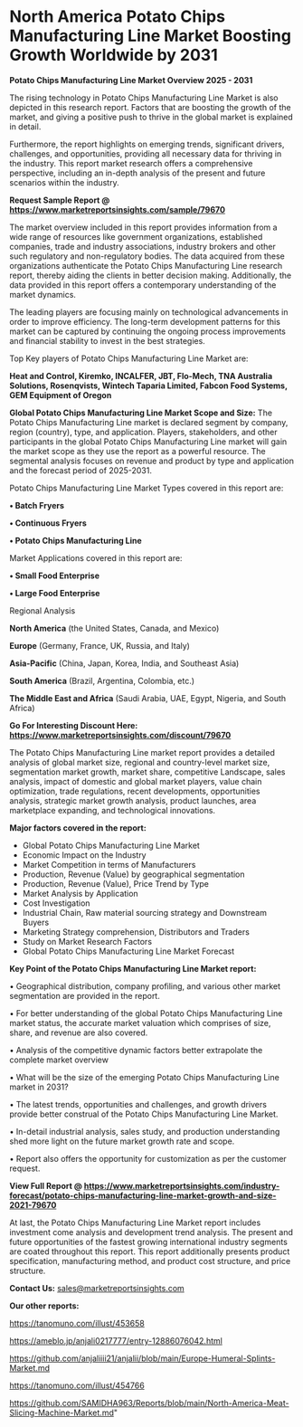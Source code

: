 # North America Potato Chips Manufacturing Line Market Boosting Growth Worldwide by 2031

<Strong> Potato Chips Manufacturing Line Market Overview 2025 - 2031</strong>

The rising technology in Potato Chips Manufacturing Line Market is also depicted in this research report. Factors that are boosting the growth of the market, and giving a positive push to thrive in the global market is explained in detail.

Furthermore, the report highlights on emerging trends, significant drivers, challenges, and opportunities, providing all necessary data for thriving in the industry. This report market research offers a comprehensive perspective, including an in-depth analysis of the present and future scenarios within the industry.

<strong>Request Sample Report @ <a href=https://www.marketreportsinsights.com/sample/79670>https://www.marketreportsinsights.com/sample/79670</a></strong>

The market overview included in this report provides information from a wide range of resources like government organizations, established companies, trade and industry associations, industry brokers and other such regulatory and non-regulatory bodies. The data acquired from these organizations authenticate the Potato Chips Manufacturing Line research report, thereby aiding the clients in better decision making. Additionally, the data provided in this report offers a contemporary understanding of the market dynamics.

The leading players are focusing mainly on technological advancements in order to improve efficiency. The long-term development patterns for this market can be captured by continuing the ongoing process improvements and financial stability to invest in the best strategies.

Top Key players of Potato Chips Manufacturing Line Market are:

<strong>Heat and Control, Kiremko, INCALFER, JBT, Flo-Mech, TNA Australia Solutions, Rosenqvists, Wintech Taparia Limited, Fabcon Food Systems, GEM Equipment of Oregon</strong>

<strong><b>Global Potato Chips Manufacturing Line Market Scope and Size:</b></strong>
The Potato Chips Manufacturing Line market is declared segment by company, region (country), type, and application. Players, stakeholders, and other participants in the global Potato Chips Manufacturing Line market will gain the market scope as they use the report as a powerful resource. The segmental analysis focuses on revenue and product by type and application and the forecast period of 2025-2031.

Potato Chips Manufacturing Line Market Types covered in this report are:

<strong>• Batch Fryers

• Continuous Fryers

• Potato Chips Manufacturing Line</strong>

Market Applications covered in this report are:

<strong>• Small Food Enterprise

• Large Food Enterprise</strong> 

Regional Analysis

<strong>North America</strong> (the United States, Canada, and Mexico)

<strong>Europe</strong> (Germany, France, UK, Russia, and Italy)

<strong>Asia-Pacific</strong> (China, Japan, Korea, India, and Southeast Asia)

<strong>South America</strong> (Brazil, Argentina, Colombia, etc.)

<strong>The Middle East and Africa</strong> (Saudi Arabia, UAE, Egypt, Nigeria, and South Africa)

<strong>Go For Interesting Discount Here: <a href=https://www.marketreportsinsights.com/discount/79670>https://www.marketreportsinsights.com/discount/79670</a></strong>

The Potato Chips Manufacturing Line market report provides a detailed analysis of global market size, regional and country-level market size, segmentation market growth, market share, competitive Landscape, sales analysis, impact of domestic and global market players, value chain optimization, trade regulations, recent developments, opportunities analysis, strategic market growth analysis, product launches, area marketplace expanding, and technological innovations.

<strong><b>Major factors covered in the report:</b></strong>
<ul>
  <li>Global Potato Chips Manufacturing Line Market </li>
  <li>Economic Impact on the Industry</li>
  <li>Market Competition in terms of Manufacturers</li>
  <li>Production, Revenue (Value) by geographical segmentation</li>
  <li>Production, Revenue (Value), Price Trend by Type</li>
  <li>Market Analysis by Application</li>
  <li>Cost Investigation</li>
  <li>Industrial Chain, Raw material sourcing strategy and Downstream Buyers</li>
  <li>Marketing Strategy comprehension, Distributors and Traders</li>
  <li>Study on Market Research Factors</li>
  <li>Global Potato Chips Manufacturing Line Market Forecast</li>
</ul>

<strong><b>Key Point of the Potato Chips Manufacturing Line Market report:</b></strong>

• Geographical distribution, company profiling, and various other market segmentation are provided in the report.

• For better understanding of the global Potato Chips Manufacturing Line market status, the accurate market valuation which comprises of size, share, and revenue are also covered.

• Analysis of the competitive dynamic factors better extrapolate the complete market overview

• What will be the size of the emerging Potato Chips Manufacturing Line market in 2031?

• The latest trends, opportunities and challenges, and growth drivers provide better construal of the Potato Chips Manufacturing Line Market.

• In-detail industrial analysis, sales study, and production understanding shed more light on the future market growth rate and scope.

• Report also offers the opportunity for customization as per the customer request.

<strong><b>View Full Report @ <a href=https://www.marketreportsinsights.com/industry-forecast/potato-chips-manufacturing-line-market-growth-and-size-2021-79670>https://www.marketreportsinsights.com/industry-forecast/potato-chips-manufacturing-line-market-growth-and-size-2021-79670</a></b></strong>


At last, the Potato Chips Manufacturing Line Market report includes investment come analysis and development trend analysis. The present and future opportunities of the fastest growing international industry segments are coated throughout this report. This report additionally presents product specification, manufacturing method, and product cost structure, and price structure.

<strong>Contact Us:</strong>
sales@marketreportsinsights.com

<strong>Our other reports:</strong>

<a href=https://tanomuno.com/illust/453658>https://tanomuno.com/illust/453658</a>

<a href=https://ameblo.jp/anjali0217777/entry-12886076042.html>https://ameblo.jp/anjali0217777/entry-12886076042.html</a>

<a href=https://github.com/anjaliiii21/anjalii/blob/main/Europe-Humeral-Splints-Market.md>https://github.com/anjaliiii21/anjalii/blob/main/Europe-Humeral-Splints-Market.md</a>

<a href=https://tanomuno.com/illust/454766>https://tanomuno.com/illust/454766</a>

<a href=https://github.com/SAMIDHA963/Reports/blob/main/North-America-Meat-Slicing-Machine-Market.md>https://github.com/SAMIDHA963/Reports/blob/main/North-America-Meat-Slicing-Machine-Market.md</a>"
